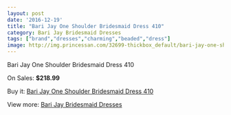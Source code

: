 ```yaml
---
layout: post
date: '2016-12-19'
title: "Bari Jay One Shoulder Bridesmaid Dress 410"
category: Bari Jay Bridesmaid Dresses
tags: ["brand","dresses","charming","beaded","dress"]
image: http://img.princessan.com/32699-thickbox_default/bari-jay-one-shoulder-bridesmaid-dress-410.jpg
---
```

Bari Jay One Shoulder Bridesmaid Dress 410

On Sales: **$218.99**
<a href="https://www.princessan.com/en/15045-bari-jay-one-shoulder-bridesmaid-dress-410.html"><amp-img layout="responsive" width="600" height="600" src="//img.princessan.com/32699-thickbox_default/bari-jay-one-shoulder-bridesmaid-dress-410.jpg" alt="Bari Jay One Shoulder Bridesmaid Dress 410 0" /></a>

Buy it: [Bari Jay One Shoulder Bridesmaid Dress 410](https://www.princessan.com/en/15045-bari-jay-one-shoulder-bridesmaid-dress-410.html "Bari Jay One Shoulder Bridesmaid Dress 410")

View more: [Bari Jay Bridesmaid Dresses](https://www.princessan.com/en/109- "Bari Jay Bridesmaid Dresses")